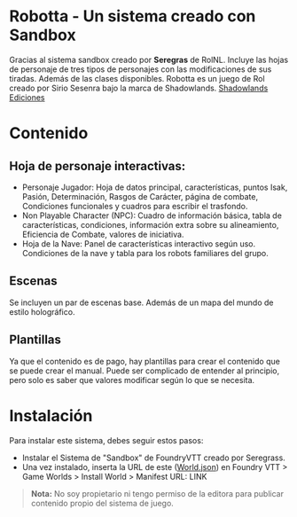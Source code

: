 # Robotta - Un sistema creado con Sandbox

Gracias al sistema sandbox creado por **Seregras** de RolNL. Incluye las hojas de personaje de tres tipos de personajes con las modificaciones de sus tiradas. Además de las clases disponibles.
Robotta es un juego de Rol creado por Sirio Sesenra bajo la marca de Shadowlands.
[Shadowlands Ediciones](http://shadowlands.es/)

# Contenido

## Hoja de personaje interactivas:
- Personaje Jugador: Hoja de datos principal, características, puntos Isak, Pasión, Determinación, Rasgos de Carácter, página de combate, Condiciones funcionales y cuadros para escribir el trasfondo.
- Non Playable Character (NPC): Cuadro de información básica, tabla de características, condiciones, información extra sobre su alineamiento, Eficiencia de Combate, valores de iniciativa.
- Hoja de la Nave: Panel de características interactivo según uso. Condiciones de la nave y tabla para los robots familiares del grupo.

## Escenas

Se incluyen un par de escenas base. Además de un mapa del mundo de estilo holográfico.

## Plantillas

Ya que el contenido es de pago, hay plantillas para crear el contenido que se puede crear el manual. Puede ser complicado de entender al principio, pero solo es saber que valores modificar según lo que se necesita.

# Instalación
Para instalar este sistema, debes seguir estos pasos:
- Instalar el Sistema de "Sandbox" de FoundryVTT creado por Seregrass.
- Una vez instalado, inserta la URL de este ([World.json](https://raw.githubusercontent.com/Top64/robotta-sandbox/main/world.json?token=AEWCF6F7UQU2F52RXQKNC5DA7L44C)) en Foundry VTT > Game Worlds > Install World > Manifest URL: LINK

> **Nota:** No soy propietario ni tengo permiso de la editora para publicar contenido propio del sistema de juego.
